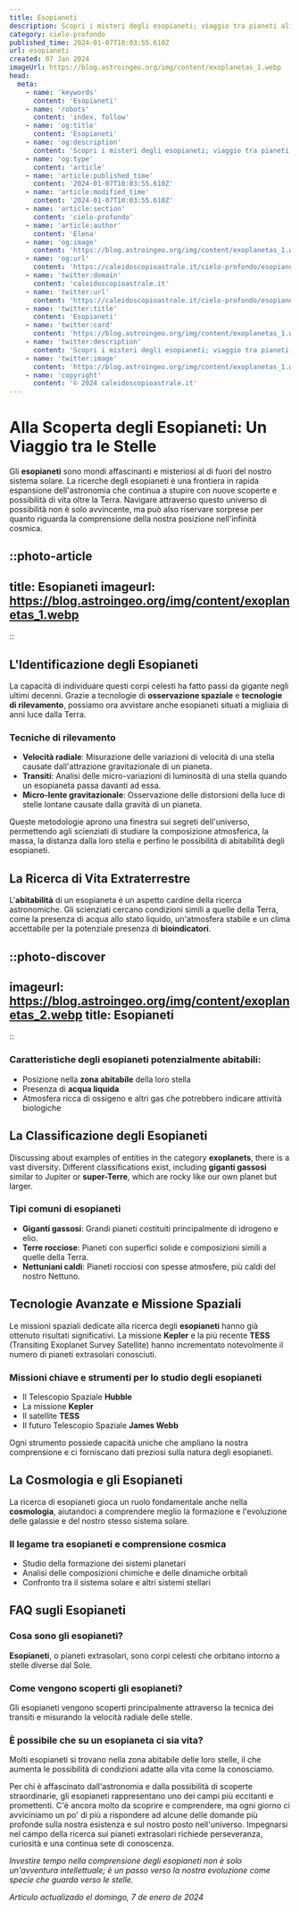 ```yaml
---
title: Esopianeti
description: Scopri i misteri degli esopianeti; viaggio tra pianeti alieni, zone abitabili e ricerca di vita oltre il nostro sistema solare.
category: cielo-profondo
published_time: 2024-01-07T10:03:55.610Z
url: esopianeti
created: 07 Jan 2024
imageUrl: https://blog.astroingeo.org/img/content/exoplanetas_1.webp
head:
  meta:
    - name: 'keywords'
      content: 'Esopianeti'
    - name: 'robots'
      content: 'index, follow'
    - name: 'og:title'
      content: 'Esopianeti'
    - name: 'og:description'
      content: 'Scopri i misteri degli esopianeti; viaggio tra pianeti alieni, zone abitabili e ricerca di vita oltre il nostro sistema solare.'
    - name: 'og:type'
      content: 'article'
    - name: 'article:published_time'
      content: '2024-01-07T10:03:55.610Z'
    - name: 'article:modified_time'
      content: '2024-01-07T10:03:55.610Z'
    - name: 'article:section'
      content: 'cielo-profondo'
    - name: 'article:author'
      content: 'Elena'
    - name: 'og:image'
      content: 'https://blog.astroingeo.org/img/content/exoplanetas_1.webp'
    - name: 'og:url'
      content: 'https://caleidoscopioastrale.it/cielo-profondo/esopianeti'
    - name: 'twitter:domain'
      content: 'caleidoscopioastrale.it'
    - name: 'twitter:url'
      content: 'https://caleidoscopioastrale.it/cielo-profondo/esopianeti'
    - name: 'twitter:title'
      content: 'Esopianeti'
    - name: 'twitter:card'
      content: 'https://blog.astroingeo.org/img/content/exoplanetas_1.webp'
    - name: 'twitter:description'
      content: 'Scopri i misteri degli esopianeti; viaggio tra pianeti alieni, zone abitabili e ricerca di vita oltre il nostro sistema solare.'
    - name: 'twitter:image'
      content: 'https://blog.astroingeo.org/img/content/exoplanetas_1.webp'
    - name: 'copyright'
      content: '© 2024 caleidoscopioastrale.it'
---
```

# Alla Scoperta degli Esopianeti: Un Viaggio tra le Stelle

Gli **esopianeti** sono mondi affascinanti e misteriosi al di fuori del nostro sistema solare. La ricerche degli esopianeti è una frontiera in rapida espansione dell'astronomia che continua a stupire con nuove scoperte e possibilità di vita oltre la Terra. Navigare attraverso questo universo di possibilità non è solo avvincente, ma può also riservare sorprese per quanto riguarda la comprensione della nostra posizione nell'infinità cosmica.

::photo-article
---
title: Esopianeti
imageurl: https://blog.astroingeo.org/img/content/exoplanetas_1.webp
---
::

## L'Identificazione degli Esopianeti

La capacità di individuare questi corpi celesti ha fatto passi da gigante negli ultimi decenni. Grazie a tecnologie di **osservazione spaziale** e **tecnologie di rilevamento**, possiamo ora avvistare anche esopianeti situati a migliaia di anni luce dalla Terra. 

### Tecniche di rilevamento
- **Velocità radiale**: Misurazione delle variazioni di velocità di una stella causate dall'attrazione gravitazionale di un pianeta.
- **Transiti**: Analisi delle micro-variazioni di luminosità di una stella quando un esopianeta passa davanti ad essa.
- **Micro-lente gravitazionale**: Osservazione delle distorsioni della luce di stelle lontane causate dalla gravità di un pianeta.

Queste metodologie aprono una finestra sui segreti dell'universo, permettendo agli scienziati di studiare la composizione atmosferica, la massa, la distanza dalla loro stella e perfino le possibilità di abitabilità degli esopianeti.

## La Ricerca di Vita Extraterrestre

L'**abitabilità** di un esopianeta è un aspetto cardine della ricerca astronomiche. Gli scienziati cercano condizioni simili a quelle della Terra, come la presenza di acqua allo stato liquido, un'atmosfera stabile e un clima accettabile per la potenziale presenza di **bioindicatori**.

::photo-discover
---
imageurl: https://blog.astroingeo.org/img/content/exoplanetas_2.webp
title: Esopianeti
---
::

### Caratteristiche degli esopianeti potenzialmente abitabili:
- Posizione nella **zona abitabile** della loro stella
- Presenza di **acqua liquida**
- Atmosfera ricca di ossigeno e altri gas che potrebbero indicare attività biologiche

## La Classificazione degli Esopianeti

Discussing about examples of entities in the category **exoplanets**, there is a vast diversity. Different classifications exist, including **giganti gassosi** similar to Jupiter or **super-Terre**, which are rocky like our own planet but larger.

### Tipi comuni di esopianeti
- **Giganti gassosi**: Grandi pianeti costituiti principalmente di idrogeno e elio.
- **Terre rocciose**: Pianeti con superfici solide e composizioni simili a quelle della Terra.
- **Nettuniani caldi**: Pianeti rocciosi con spesse atmosfere, più caldi del nostro Nettuno.

## Tecnologie Avanzate e Missione Spaziali

Le missioni spaziali dedicate alla ricerca degli **esopianeti** hanno già ottenuto risultati significativi. La missione **Kepler** e la più recente **TESS** (Transiting Exoplanet Survey Satellite) hanno incrementato notevolmente il numero di pianeti extrasolari conosciuti.

### Missioni chiave e strumenti per lo studio degli esopianeti
- Il Telescopio Spaziale **Hubble**
- La missione **Kepler**
- Il satellite **TESS**
- Il futuro Telescopio Spaziale **James Webb**

Ogni strumento possiede capacità uniche che ampliano la nostra comprensione e ci forniscano dati preziosi sulla natura degli esopianeti.

## La Cosmologia e gli Esopianeti

La ricerca di esopianeti gioca un ruolo fondamentale anche nella **cosmologia**, aiutandoci a comprendere meglio la formazione e l'evoluzione delle galassie e del nostro stesso sistema solare. 

### Il legame tra esopianeti e comprensione cosmica
- Studio della formazione dei sistemi planetari
- Analisi delle composizioni chimiche e delle dinamiche orbitali
- Confronto tra il sistema solare e altri sistemi stellari

## FAQ sugli Esopianeti

### Cosa sono gli esopianeti?
**Esopianeti**, o pianeti extrasolari, sono corpi celesti che orbitano intorno a stelle diverse dal Sole.

### Come vengono scoperti gli esopianeti?
Gli esopianeti vengono scoperti principalmente attraverso la tecnica dei transiti e misurando la velocità radiale delle stelle.

### È possibile che su un esopianeta ci sia vita?
Molti esopianeti si trovano nella zona abitabile delle loro stelle, il che aumenta le possibilità di condizioni adatte alla vita come la conosciamo.

Per chi è affascinato dall'astronomia e dalla possibilità di scoperte straordinarie, gli esopianeti rappresentano uno dei campi più eccitanti e promettenti. C'è ancora molto da scoprire e comprendere, ma ogni giorno ci avviciniamo un po' di più a rispondere ad alcune delle domande più profonde sulla nostra esistenza e sul nostro posto nell'universo. Impegnarsi nel campo della ricerca sui pianeti extrasolari richiede perseveranza, curiosità e una continua sete di conoscenza.

_Investire tempo nella comprensione degli esopianeti non è solo un'avventura intellettuale; è un passo verso la nostra evoluzione come specie che guarda verso le stelle._

_Artículo actualizado el domingo, 7 de enero de 2024_